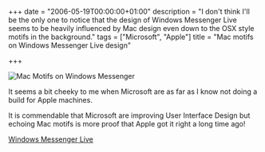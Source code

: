 +++
date = "2006-05-19T00:00:00+01:00"
description = "I don't think I'll be the only one to notice that the design of Windows Messenger Live seems to be heavily influenced by Mac design even down to the OSX style motifs in the background."
tags = ["Microsoft", "Apple"]
title = "Mac motifs on Windows Messenger Live design"

+++

![Mac Motifs on Windows Messenger][1]

It seems a bit cheeky to me when Microsoft are as far as I know not doing a build for Apple machines. 

It is commendable that Microsoft are improving User Interface Design but echoing Mac motifs is more proof that Apple got it right a long time ago!

[Windows Messenger Live][2]

[1]: /images/articles/mac.png
[2]: http://windows.microsoft.com/en-us/messenger/home
